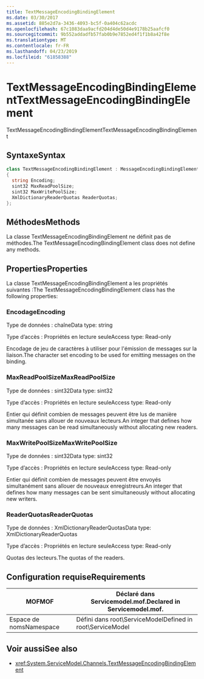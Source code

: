 ```yaml
---
title: TextMessageEncodingBindingElement
ms.date: 03/30/2017
ms.assetid: 885e2d7a-3436-4093-bc5f-0a404c62acdc
ms.openlocfilehash: 67c1083daa9acfd204d4de50d4e9178b25aafcf0
ms.sourcegitcommit: 9b552addadfb57fab0b9e7852ed4f1f1b8a42f8e
ms.translationtype: MT
ms.contentlocale: fr-FR
ms.lasthandoff: 04/23/2019
ms.locfileid: "61858388"
---
```

# <a name="textmessageencodingbindingelement"></a><span data-ttu-id="a3f58-102">TextMessageEncodingBindingElement</span><span class="sxs-lookup"><span data-stu-id="a3f58-102">TextMessageEncodingBindingElement</span></span>
<span data-ttu-id="a3f58-103">TextMessageEncodingBindingElement</span><span class="sxs-lookup"><span data-stu-id="a3f58-103">TextMessageEncodingBindingElement</span></span>  
  
## <a name="syntax"></a><span data-ttu-id="a3f58-104">Syntaxe</span><span class="sxs-lookup"><span data-stu-id="a3f58-104">Syntax</span></span>  
  
```csharp
class TextMessageEncodingBindingElement : MessageEncodingBindingElement  
{  
  string Encoding;  
  sint32 MaxReadPoolSize;  
  sint32 MaxWritePoolSize;  
  XmlDictionaryReaderQuotas ReaderQuotas;  
};  
```  
  
## <a name="methods"></a><span data-ttu-id="a3f58-105">Méthodes</span><span class="sxs-lookup"><span data-stu-id="a3f58-105">Methods</span></span>  
 <span data-ttu-id="a3f58-106">La classe TextMessageEncodingBindingElement ne définit pas de méthodes.</span><span class="sxs-lookup"><span data-stu-id="a3f58-106">The TextMessageEncodingBindingElement class does not define any methods.</span></span>  
  
## <a name="properties"></a><span data-ttu-id="a3f58-107">Properties</span><span class="sxs-lookup"><span data-stu-id="a3f58-107">Properties</span></span>  
 <span data-ttu-id="a3f58-108">La classe TextMessageEncodingBindingElement a les propriétés suivantes :</span><span class="sxs-lookup"><span data-stu-id="a3f58-108">The TextMessageEncodingBindingElement class has the following properties:</span></span>  
  
### <a name="encoding"></a><span data-ttu-id="a3f58-109">Encodage</span><span class="sxs-lookup"><span data-stu-id="a3f58-109">Encoding</span></span>  
 <span data-ttu-id="a3f58-110">Type de données : chaîne</span><span class="sxs-lookup"><span data-stu-id="a3f58-110">Data type: string</span></span>  
  
 <span data-ttu-id="a3f58-111">Type d’accès : Propriétés en lecture seule</span><span class="sxs-lookup"><span data-stu-id="a3f58-111">Access type: Read-only</span></span>  
  
 <span data-ttu-id="a3f58-112">Encodage de jeu de caractères à utiliser pour l'émission de messages sur la liaison.</span><span class="sxs-lookup"><span data-stu-id="a3f58-112">The character set encoding to be used for emitting messages on the binding.</span></span>  
  
### <a name="maxreadpoolsize"></a><span data-ttu-id="a3f58-113">MaxReadPoolSize</span><span class="sxs-lookup"><span data-stu-id="a3f58-113">MaxReadPoolSize</span></span>  
 <span data-ttu-id="a3f58-114">Type de données : sint32</span><span class="sxs-lookup"><span data-stu-id="a3f58-114">Data type: sint32</span></span>  
  
 <span data-ttu-id="a3f58-115">Type d’accès : Propriétés en lecture seule</span><span class="sxs-lookup"><span data-stu-id="a3f58-115">Access type: Read-only</span></span>  
  
 <span data-ttu-id="a3f58-116">Entier qui définit combien de messages peuvent être lus de manière simultanée sans allouer de nouveaux lecteurs.</span><span class="sxs-lookup"><span data-stu-id="a3f58-116">An integer that defines how many messages can be read simultaneously without allocating new readers.</span></span>  
  
### <a name="maxwritepoolsize"></a><span data-ttu-id="a3f58-117">MaxWritePoolSize</span><span class="sxs-lookup"><span data-stu-id="a3f58-117">MaxWritePoolSize</span></span>  
 <span data-ttu-id="a3f58-118">Type de données : sint32</span><span class="sxs-lookup"><span data-stu-id="a3f58-118">Data type: sint32</span></span>  
  
 <span data-ttu-id="a3f58-119">Type d’accès : Propriétés en lecture seule</span><span class="sxs-lookup"><span data-stu-id="a3f58-119">Access type: Read-only</span></span>  
  
 <span data-ttu-id="a3f58-120">Entier qui définit combien de messages peuvent être envoyés simultanément sans allouer de nouveaux enregistreurs.</span><span class="sxs-lookup"><span data-stu-id="a3f58-120">An integer that defines how many messages can be sent simultaneously without allocating new writers.</span></span>  
  
### <a name="readerquotas"></a><span data-ttu-id="a3f58-121">ReaderQuotas</span><span class="sxs-lookup"><span data-stu-id="a3f58-121">ReaderQuotas</span></span>  
 <span data-ttu-id="a3f58-122">Type de données : XmlDictionaryReaderQuotas</span><span class="sxs-lookup"><span data-stu-id="a3f58-122">Data type: XmlDictionaryReaderQuotas</span></span>  
  
 <span data-ttu-id="a3f58-123">Type d’accès : Propriétés en lecture seule</span><span class="sxs-lookup"><span data-stu-id="a3f58-123">Access type: Read-only</span></span>  
  
 <span data-ttu-id="a3f58-124">Quotas des lecteurs.</span><span class="sxs-lookup"><span data-stu-id="a3f58-124">The quotas of the readers.</span></span>  
  
## <a name="requirements"></a><span data-ttu-id="a3f58-125">Configuration requise</span><span class="sxs-lookup"><span data-stu-id="a3f58-125">Requirements</span></span>  
  
|<span data-ttu-id="a3f58-126">MOF</span><span class="sxs-lookup"><span data-stu-id="a3f58-126">MOF</span></span>|<span data-ttu-id="a3f58-127">Déclaré dans Servicemodel.mof.</span><span class="sxs-lookup"><span data-stu-id="a3f58-127">Declared in Servicemodel.mof.</span></span>|  
|---------|-----------------------------------|  
|<span data-ttu-id="a3f58-128">Espace de noms</span><span class="sxs-lookup"><span data-stu-id="a3f58-128">Namespace</span></span>|<span data-ttu-id="a3f58-129">Défini dans root\ServiceModel</span><span class="sxs-lookup"><span data-stu-id="a3f58-129">Defined in root\ServiceModel</span></span>|  
  
## <a name="see-also"></a><span data-ttu-id="a3f58-130">Voir aussi</span><span class="sxs-lookup"><span data-stu-id="a3f58-130">See also</span></span>

- <xref:System.ServiceModel.Channels.TextMessageEncodingBindingElement>
